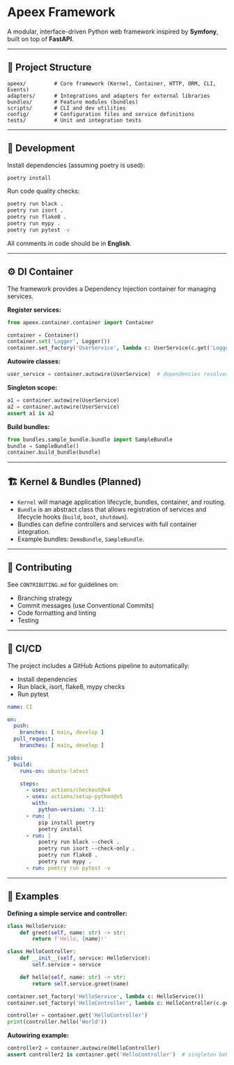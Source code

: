 # Apeex Framework

A modular, interface-driven Python web framework inspired by **Symfony**, built on top of **FastAPI**.

---

## 🧩 Project Structure

```
apeex/         # Core framework (Kernel, Container, HTTP, ORM, CLI, Events)
adapters/      # Integrations and adapters for external libraries
bundles/       # Feature modules (bundles)
scripts/       # CLI and dev utilities
config/        # Configuration files and service definitions
tests/         # Unit and integration tests
```

---

## 🧰 Development

Install dependencies (assuming poetry is used):

```bash
poetry install
```

Run code quality checks:

```bash
poetry run black .
poetry run isort .
poetry run flake8 .
poetry run mypy .
poetry run pytest -v
```

All comments in code should be in **English**.

---

## ⚙️ DI Container

The framework provides a Dependency Injection container for managing services.

**Register services:**

```python
from apeex.container.container import Container

container = Container()
container.set('Logger', Logger())
container.set_factory('UserService', lambda c: UserService(c.get('Logger')))
```

**Autowire classes:**

```python
user_service = container.autowire(UserService)  # dependencies resolved automatically
```

**Singleton scope:**

```python
a1 = container.autowire(UserService)
a2 = container.autowire(UserService)
assert a1 is a2
```

**Build bundles:**

```python
from bundles.sample_bundle.bundle import SampleBundle
bundle = SampleBundle()
container.build_bundle(bundle)
```

---

## 🏗️ Kernel & Bundles (Planned)

* `Kernel` will manage application lifecycle, bundles, container, and routing.
* `Bundle` is an abstract class that allows registration of services and lifecycle hooks (`build`, `boot`, `shutdown`).
* Bundles can define controllers and services with full container integration.
* Example bundles: `DemoBundle`, `SampleBundle`.

---

## 📄 Contributing

See `CONTRIBUTING.md` for guidelines on:

* Branching strategy
* Commit messages (use Conventional Commits)
* Code formatting and linting
* Testing

---

## 🚦 CI/CD

The project includes a GitHub Actions pipeline to automatically:

* Install dependencies
* Run black, isort, flake8, mypy checks
* Run pytest

```yaml
name: CI

on:
  push:
    branches: [ main, develop ]
  pull_request:
    branches: [ main, develop ]

jobs:
  build:
    runs-on: ubuntu-latest

    steps:
      - uses: actions/checkout@v4
      - uses: actions/setup-python@v5
        with:
          python-version: '3.11'
      - run: |
          pip install poetry
          poetry install
      - run: |
          poetry run black --check .
          poetry run isort --check-only .
          poetry run flake8 .
          poetry run mypy .
      - run: poetry run pytest -v
```

---

## 📖 Examples

**Defining a simple service and controller:**

```python
class HelloService:
    def greet(self, name: str) -> str:
        return f'Hello, {name}!'

class HelloController:
    def __init__(self, service: HelloService):
        self.service = service

    def hello(self, name: str) -> str:
        return self.service.greet(name)

container.set_factory('HelloService', lambda c: HelloService())
container.set_factory('HelloController', lambda c: HelloController(c.get('HelloService')))

controller = container.get('HelloController')
print(controller.hello('World'))
```

**Autowiring example:**

```python
controller2 = container.autowire(HelloController)
assert controller2 is container.get('HelloController')  # singleton behavior
```
